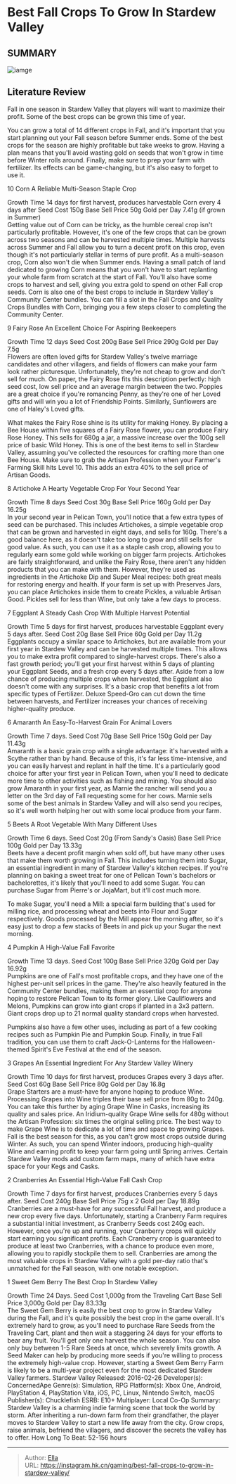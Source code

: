 # Best Fall Crops To Grow In Stardew Valley


## SUMMARY 

![iamge](https://static1.srcdn.com/wordpress/wp-content/uploads/2023/08/10-best-fall-crops-to-grow-in-stardew-valley.jpg)

## Literature Review

Fall in one season in Stardew Valley that players will want to maximize their profit. Some of the best crops can be grown this time of year.





You can grow a total of 14 different crops in Fall, and it&#39;s important that you start planning out your Fall season before Summer ends. Some of the best crops for the season are highly profitable but take weeks to grow. Having a plan means that you&#39;ll avoid wasting gold on seeds that won&#39;t grow in time before Winter rolls around. Finally, make sure to prep your farm with fertilizer. Its effects can be game-changing, but it&#39;s also easy to forget to use it.









 








 10  Corn 
A Reliable Multi-Season Staple Crop
        

  Growth Time   14 days for first harvest, produces harvestable Corn every 4 days after    Seed Cost   150g    Base Sell Price   50g    Gold per Day   7.41g (if grown in Summer)    
Getting value out of Corn can be tricky, as the humble cereal crop isn&#39;t particularly profitable. However, it&#39;s one of the few crops that can be grown across two seasons and can be harvested multiple times. Multiple harvests across Summer and Fall allow you to turn a decent profit on this crop, even though it&#39;s not particularly stellar in terms of pure profit.
As a multi-season crop, Corn also won&#39;t die when Summer ends. Having a small patch of land dedicated to growing Corn means that you won&#39;t have to start replanting your whole farm from scratch at the start of Fall. You&#39;ll also have some crops to harvest and sell, giving you extra gold to spend on other Fall crop seeds.
Corn is also one of the best crops to include in Stardew Valley&#39;s Community Center bundles. You can fill a slot in the Fall Crops and Quality Crops Bundles with Corn, bringing you a few steps closer to completing the Community Center. 






 9  Fairy Rose 
An Excellent Choice For Aspiring Beekeepers


 







  Growth Time   12 days    Seed Cost   200g    Base Sell Price   290g    Gold per Day   7.5g    
Flowers are often loved gifts for Stardew Valley&#39;s twelve marriage candidates and other villagers, and fields of flowers can make your farm look rather picturesque. Unfortunately, they&#39;re not cheap to grow and don&#39;t sell for much. On paper, the Fairy Rose fits this description perfectly: high seed cost, low sell price and an average margin between the two.
Poppies are a great choice if you&#39;re romancing Penny, as they&#39;re one of her Loved gifts and will win you a lot of Friendship Points. Similarly, Sunflowers are one of Haley&#39;s Loved gifts. 

What makes the Fairy Rose shine is its utility for making Honey. By placing a Bee House within five squares of a Fairy Rose flower, you can produce Fairy Rose Honey. This sells for 680g a jar, a massive increase over the 100g sell price of basic Wild Honey. This is one of the best items to sell in Stardew Valley, assuming you&#39;ve collected the resources for crafting more than one Bee House.
Make sure to grab the Artisan Profession when your Farmer&#39;s Farming Skill hits Level 10. This adds an extra 40% to the sell price of Artisan Goods. 






 8  Artichoke 
A Hearty Vegetable Crop For Your Second Year
        

  Growth Time   8 days    Seed Cost   30g    Base Sell Price   160g    Gold per Day   16.25g    
In your second year in Pelican Town, you&#39;ll notice that a few extra types of seed can be purchased. This includes Artichokes, a simple vegetable crop that can be grown and harvested in eight days, and sells for 160g. There&#39;s a good balance here, as it doesn&#39;t take too long to grow and still sells for good value.
As such, you can use it as a staple cash crop, allowing you to regularly earn some gold while working on bigger farm projects.
Artichokes are fairly straightforward, and unlike the Fairy Rose, there aren&#39;t any hidden products that you can make with them. However, they&#39;re used as ingredients in the Artichoke Dip and Super Meal recipes: both great meals for restoring energy and health.
If your farm is set up with Preserves Jars, you can place Artichokes inside them to create Pickles, a valuable Artisan Good. Pickles sell for less than Wine, but only take a few days to process. 






 7  Eggplant 
A Steady Cash Crop With Multiple Harvest Potential
        

  Growth Time   5 days for first harvest, produces harvestable Eggplant every 5 days after.    Seed Cost   20g    Base Sell Price   60g    Gold per Day   11.2g    
Eggplants occupy a similar space to Artichokes, but are available from your first year in Stardew Valley and can be harvested multiple times. This allows you to make extra profit compared to single-harvest crops. There&#39;s also a fast growth period; you&#39;ll get your first harvest within 5 days of planting your Eggplant Seeds, and a fresh crop every 5 days after.
Aside from a low chance of producing multiple crops when harvested, the Eggplant also doesn&#39;t come with any surprises. It&#39;s a basic crop that benefits a lot from specific types of Fertilizer. Deluxe Speed-Gro can cut down the time between harvests, and Fertilizer increases your chances of receiving higher-quality produce.





 6  Amaranth 
An Easy-To-Harvest Grain For Animal Lovers
        

  Growth Time   7 days.    Seed Cost   70g    Base Sell Price   150g    Gold per Day   11.43g    
Amaranth is a basic grain crop with a single advantage: it&#39;s harvested with a Scythe rather than by hand. Because of this, it&#39;s far less time-intensive, and you can easily harvest and replant in half the time. It&#39;s a particularly good choice for after your first year in Pelican Town, when you&#39;ll need to dedicate more time to other activities such as fishing and mining.
You should also grow Amaranth in your first year, as Marnie the rancher will send you a letter on the 3rd day of Fall requesting some for her cows. Marnie sells some of the best animals in Stardew Valley and will also send you recipes, so it&#39;s well worth helping her out with some local produce from your farm.





 5  Beets 
A Root Vegetable With Many Different Uses


 







  Growth Time   6 days.    Seed Cost   20g (From Sandy&#39;s Oasis)    Base Sell Price   100g    Gold per Day   13.33g    
Beets have a decent profit margin when sold off, but have many other uses that make them worth growing in Fall. This includes turning them into Sugar, an essential ingredient in many of Stardew Valley&#39;s kitchen recipes. If you&#39;re planning on baking a sweet treat for one of Pelican Town&#39;s bachelors or bachelorettes, it&#39;s likely that you&#39;ll need to add some Sugar.
You can purchase Sugar from Pierre&#39;s or JojaMart, but it&#39;ll cost much more. 

To make Sugar, you&#39;ll need a Mill: a special farm building that&#39;s used for milling rice, and processing wheat and beets into Flour and Sugar respectively. Goods processed by the Mill appear the morning after, so it&#39;s easy just to drop a few stacks of Beets in and pick up your Sugar the next morning.





 4  Pumpkin 
A High-Value Fall Favorite
        

  Growth Time   13 days.    Seed Cost   100g    Base Sell Price   320g    Gold per Day   16.92g    
Pumpkins are one of Fall&#39;s most profitable crops, and they have one of the highest per-unit sell prices in the game. They&#39;re also heavily featured in the Community Center bundles, making them an essential crop for anyone hoping to restore Pelican Town to its former glory.
Like Cauliflowers and Melons, Pumpkins can grow into giant crops if planted in a 3x3 pattern. Giant crops drop up to 21 normal quality standard crops when harvested. 

Pumpkins also have a few other uses, including as part of a few cooking recipes such as Pumpkin Pie and Pumpkin Soup. Finally, in true Fall tradition, you can use them to craft Jack-O-Lanterns for the Halloween-themed Spirit&#39;s Eve Festival at the end of the season.





 3  Grapes 
An Essential Ingredient For Any Stardew Valley Winery


 







  Growth Time   10 days for first harvest, produces Grapes every 3 days after.    Seed Cost   60g    Base Sell Price   80g    Gold per Day   16.8g    
Grape Starters are a must-have for anyone hoping to produce Wine. Processing Grapes into Wine triples their base sell price from 80g to 240g. You can take this further by aging Grape Wine in Casks, increasing its quality and sales price. An Iridium-quality Grape Wine sells for 480g without the Artisan Profession: six times the original selling price.
The best way to make Grape Wine is to dedicate a lot of time and space to growing Grapes. Fall is the best season for this, as you can&#39;t grow most crops outside during Winter. As such, you can spend Winter indoors, producing high-quality Wine and earning profit to keep your farm going until Spring arrives. Certain Stardew Valley mods add custom farm maps, many of which have extra space for your Kegs and Casks.





 2  Cranberries 
An Essential High-Value Fall Cash Crop
        

  Growth Time   7 days for first harvest, produces Cranberries every 5 days after.    Seed Cost   240g    Base Sell Price   75g x 2    Gold per Day   18.89g    
Cranberries are a must-have for any successful Fall harvest, and produce a new crop every five days. Unfortunately, starting a Cranberry Farm requires a substantial initial investment, as Cranberry Seeds cost 240g each. However, once you&#39;re up and running, your Cranberry crops will quickly start earning you significant profits.
Each Cranberry crop is guaranteed to produce at least two Cranberries, with a chance to produce even more, allowing you to rapidly stockpile them to sell. Cranberries are among the most valuable crops in Stardew Valley with a gold per-day ratio that&#39;s unmatched for the Fall season, with one notable exception.





 1  Sweet Gem Berry 
The Best Crop In Stardew Valley
        

  Growth Time   24 Days.    Seed Cost   1,000g from the Traveling Cart    Base Sell Price   3,000g    Gold per Day   83.33g    
The Sweet Gem Berry is easily the best crop to grow in Stardew Valley during the Fall, and it&#39;s quite possibly the best crop in the game overall. It&#39;s extremely hard to grow, as you&#39;ll need to purchase Rare Seeds from the Traveling Cart, plant and then wait a staggering 24 days for your efforts to bear any fruit. You&#39;ll get only one harvest the whole season.
You can also only buy between 1-5 Rare Seeds at once, which severely limits growth. A Seed Maker can help by producing more seeds if you&#39;re willing to process the extremely high-value crop. However, starting a Sweet Gem Berry Farm is likely to be a multi-year project even for the most dedicated Stardew Valley farmers.
               Stardew Valley   Released:   2016-02-26    Developer(s):   ConcernedApe    Genre(s):   Simulation, RPG    Platform(s):   Xbox One, Android, PlayStation 4, PlayStation Vita, iOS, PC, Linux, Nintendo Switch, macOS    Publisher(s):   Chucklefish    ESRB:   E10&#43;    Multiplayer:   Local Co-Op    Summary:   Stardew Valley is a charming indie farming scene that took the world by storm. After inheriting a run-down farm from their grandfather, the player moves to Stardew Valley to start a new life away from the city. Grow crops, raise animals, befriend the villagers, and discover the secrets the valley has to offer.    How Long To Beat:   52-156 hours      

---

> Author: [Ella](https://instagram.hk.cn/)  
> URL: https://instagram.hk.cn/gaming/best-fall-crops-to-grow-in-stardew-valley/  

